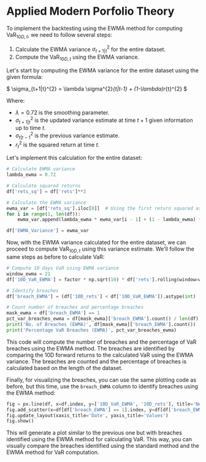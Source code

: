 # Applied Modern Porfolio Theory

To implement the backtesting using the EWMA method for computing $\text{VaR}_{10D,t}$, we need to follow several steps:

1. Calculate the EWMA variance $\sigma^{2}_{t+1|t}$ for the entire dataset.
2. Compute the $\text{VaR}_{10D,t}$ using the EWMA variance.

Let's start by computing the EWMA variance for the entire dataset using the given formula:

$
\sigma_{t+1|t}^{2} = \lambda \sigma^{2}_{t|t-1} + (1-\lambda)r_{t}^{2}
$

Where:

- $\lambda = 0.72$ is the smoothing parameter.
- $\sigma_{t+1|t}^{2}$ is the updated variance estimate at time $t+1$ given information up to time $t$.
- $\sigma^{2}_{t|t-1}$ is the previous variance estimate.
- $r_{t}^{2}$ is the squared return at time $t$.

Let's implement this calculation for the entire dataset:

```python
# Calculate EWMA variance
lambda_ewma = 0.72

# Calculate squared returns
df['rets_sq'] = df['rets']**2

# Calculate the EWMA variance
ewma_var = [df['rets_sq'].iloc[0]]  # Using the first return squared as initial variance
for i in range(1, len(df)):
    ewma_var.append(lambda_ewma * ewma_var[i - 1] + (1 - lambda_ewma) * df['rets_sq'].iloc[i])

df['EWMA_Variance'] = ewma_var
```

Now, with the EWMA variance calculated for the entire dataset, we can proceed to compute $\text{VaR}_{10D,t}$ using this variance estimate. We'll follow the same steps as before to calculate VaR:

```python
# Compute 10 days VaR using EWMA variance
window_ewma = 21
df['10D_VaR_EWMA'] = factor * np.sqrt(10) * df['rets'].rolling(window=window_ewma).std() * np.sqrt(df['EWMA_Variance'])

# Identify breaches
df['breach_EWMA'] = (df['10D_rets'] < df['10D_VaR_EWMA']).astype(int)

# Count number of breaches and percentage breaches
mask_ewma = df['breach_EWMA'] == 1
pct_var_breaches_ewma = df[mask_ewma]['breach_EWMA'].count() / len(df)
print('No. of Breaches (EWMA)', df[mask_ewma]['breach_EWMA'].count())
print('Percentage VaR Breaches (EWMA)', pct_var_breaches_ewma)
```

This code will compute the number of breaches and the percentage of VaR breaches using the EWMA method. The breaches are identified by comparing the 10D forward returns to the calculated VaR using the EWMA variance. The breaches are counted and the percentage of breaches is calculated based on the length of the dataset.

Finally, for visualizing the breaches, you can use the same plotting code as before, but this time, use the `breach_EWMA` column to identify breaches using the EWMA method:

```python
fig = px.line(df, x=df.index, y=['10D_VaR_EWMA', '10D_rets'], title='NASDAQ100 VaR Back Testing (EWMA) of 99%/10day')
fig.add_scatter(x=df[df['breach_EWMA'] == 1].index, y=df[df['breach_EWMA'] == 1]['10D_rets'], mode='markers', marker=dict(color='red', symbol='x'), name='Breach (EWMA)')
fig.update_layout(xaxis_title='Date', yaxis_title='Values')
fig.show()
```

This will generate a plot similar to the previous one but with breaches identified using the EWMA method for calculating VaR. This way, you can visually compare the breaches identified using the standard method and the EWMA method for VaR computation.